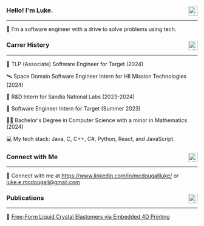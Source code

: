 ### Hello! I'm Luke. <img align="right" alt="git" width="24px" src="https://user-images.githubusercontent.com/67522964/147615459-a2376c05-9da9-4c81-bcfa-d0436df92024.png" /> 
---
👋 I'm a software engineer with a drive to solve problems using tech.


### Carrer History <img align="right" alt="git" width="24px" src="https://user-images.githubusercontent.com/67522964/147615459-a2376c05-9da9-4c81-bcfa-d0436df92024.png" /> 
---
🎯 TLP (Associate) Software Engineer for Target (2024)

🛰  Space Domain Software Engineer Intern for HII Mission Technologies (2024)

🧪 R&D Intern for Sandia National Labs (2023-2024)

🎯 Software Engineer Intern for Target (Summer 2023)

👨‍💻 Bachelor's Degree in Computer Science with a minor in Mathematics (2024)

💻 My tech stack: Java, C, C++, C#, Python, React, and JavaScript.


### Connect with Me <img align="right" alt="git" width="24px" src="https://user-images.githubusercontent.com/67522964/147615459-a2376c05-9da9-4c81-bcfa-d0436df92024.png" />
---
📨 Connect with me at https://www.linkedin.com/in/mcdougallluke/ or luke.e.mcdougall@gmail.com

### Publications <img align="right" alt="git" width="24px" src="https://user-images.githubusercontent.com/67522964/147615459-a2376c05-9da9-4c81-bcfa-d0436df92024.png" />
---
📄 [Free-Form Liquid Crystal Elastomers via Embedded 4D Printing](https://pubs.acs.org/doi/full/10.1021/acsami.3c14783)
